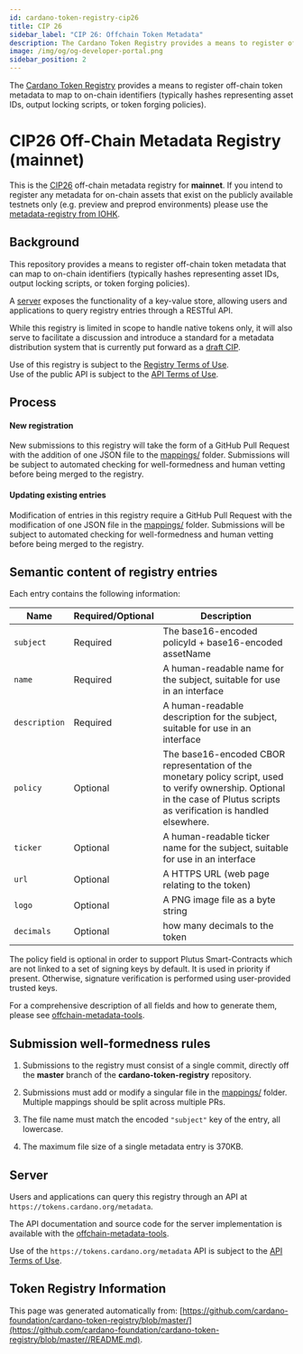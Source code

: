 ```yaml
--- 
id: cardano-token-registry-cip26
title: CIP 26
sidebar_label: "CIP 26: Offchain Token Metadata"
description: The Cardano Token Registry provides a means to register off-chain token metadata that can map to on-chain identifiers. 
image: /img/og/og-developer-portal.png 
sidebar_position: 2
--- 
```

The [Cardano Token Registry](https://github.com/cardano-foundation/cardano-token-registry) provides a means to register off-chain token metadata to map to on-chain identifiers (typically hashes representing asset IDs, output locking scripts, or token forging policies).

# CIP26 Off-Chain Metadata Registry (mainnet)
This is the [CIP26](https://cips.cardano.org/cip/CIP-0026) off-chain metadata registry for **mainnet**. If you intend to register any metadata for on-chain assets that exist on the publicly available testnets only (e.g. preview and preprod environments) please use the [metadata-registry from IOHK](https://github.com/input-output-hk/metadata-registry-testnet).

##  Background
This repository provides a means to register off-chain token metadata that can map to on-chain identifiers (typically hashes representing asset IDs, output locking scripts, or token forging policies).

A [server](#server) exposes the functionality of a key-value store, allowing users and applications to query registry entries through a RESTful API.

While this registry is limited in scope to handle native tokens only, it will also serve to facilitate a discussion and introduce a standard for a metadata distribution system that is currently put forward as a [draft CIP](https://github.com/michaelpj/CIPs/blob/cip-metadata-server/cip-metadata-server.md).

Use of this registry is subject to the [Registry Terms of Use](https://github.com/cardano-foundation/cardano-token-registry/blob/master/Registry_Terms_of_Use.md).           
Use of the public API is subject to the [API Terms of Use](https://github.com/cardano-foundation/cardano-token-registry/blob/master/API_Terms_of_Use.md).

## Process

#### New registration

New submissions to this registry will take the form of a GitHub Pull Request with the addition of one JSON file to the [mappings/](https://github.com/cardano-foundation/cardano-token-registry/blob/master/mappings) folder. Submissions will be subject to automated checking for well-formedness and human vetting before being merged to the registry.


#### Updating existing entries

Modification of entries in this registry require a GitHub Pull Request with the modification of one JSON file in the [mappings/](https://github.com/cardano-foundation/cardano-token-registry/blob/master/mappings) folder.  Submissions will be subject to automated checking for well-formedness and human vetting before being merged to the registry. 


## Semantic content of registry entries

Each entry contains the following information:

**Name**             | **Required/Optional**|**Description**
---              | ---       | ---
`subject`        | Required  | The base16-encoded policyId + base16-encoded assetName
`name`           | Required  | A human-readable name for the subject, suitable for use in an interface
`description`    | Required  | A human-readable description for the subject, suitable for use in an interface
`policy`         | Optional  | The base16-encoded CBOR representation of the monetary policy script, used to verify ownership. Optional in the case of Plutus scripts as verification is handled elsewhere.
`ticker`         | Optional  | A human-readable ticker name for the subject, suitable for use in an interface
`url`            | Optional  | A HTTPS URL (web page relating to the token)
`logo`           | Optional  | A PNG image file as a byte string
`decimals`       | Optional  | how many decimals to the token

The policy field is optional in order to support Plutus Smart-Contracts which are not linked to a set of signing keys by default. It is used in priority if present. Otherwise, signature verification is performed using user-provided trusted keys.

For a comprehensive description of all fields and how to generate them, please see [offchain-metadata-tools](https://github.com/input-output-hk/offchain-metadata-tools).  

## Submission well-formedness rules

1. Submissions to the registry must consist of a single commit, directly off the **master** branch of the **cardano-token-registry** repository.

2. Submissions must add or modify a singular file in the [mappings/](https://github.com/cardano-foundation/cardano-token-registry/blob/master/mappings) folder. Multiple mappings should be split across multiple PRs.

3. The file name must match the encoded `"subject"` key of the entry, all lowercase.

4. The maximum file size of a single metadata entry is 370KB.


##  Server

Users and applications can query this registry through an API at `https://tokens.cardano.org/metadata`.

The API documentation and source code for the server implementation is available with the [offchain-metadata-tools](https://github.com/input-output-hk/offchain-metadata-tools).        
            
Use of the `https://tokens.cardano.org/metadata` API is subject to the [API Terms of Use](https://github.com/cardano-foundation/cardano-token-registry/blob/master/API_Terms_of_Use.md).  

   
  
## Token Registry Information  
This page was generated automatically from: [https://github.com/cardano-foundation/cardano-token-registry/blob/master/](https://github.com/cardano-foundation/cardano-token-registry/blob/master//README.md).
